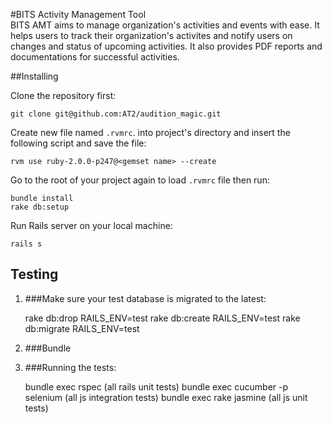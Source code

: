 #BITS Activity Management Tool
<br>
BITS AMT aims to manage organization's activities and events with ease. It helps users to track their organization's activites and notify users on changes and status of upcoming activities. It also provides PDF reports and documentations for successful activities.

##Installing

Clone the repository first:

    git clone git@github.com:AT2/audition_magic.git

Create new file named ```.rvmrc```. into project's directory and insert the following script and save the file:

    rvm use ruby-2.0.0-p247@<gemset name> --create
    
Go to the root of your project again to load ```.rvmrc``` file then run:

    bundle install
    rake db:setup
    
Run Rails server on your local machine:

    rails s
    
## Testing 

1. ###Make sure your test database is migrated to the latest:

    rake db:drop RAILS_ENV=test
    rake db:create RAILS_ENV=test
    rake db:migrate RAILS_ENV=test

2. ###Bundle

3. ###Running the tests:

    bundle exec rspec (all rails unit tests)
    bundle exec cucumber -p selenium (all js integration tests)
    bundle exec rake jasmine (all js unit tests)
    


